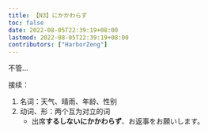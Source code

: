 ```yaml
---
title: 【N3】にかかわらず
toc: false
date: 2022-08-05T22:39:19+08:00
lastmod: 2022-08-05T22:39:19+08:00
contributors: ["HarborZeng"]
---
```



 不管...

 接续：

 1. 名词：天气、晴雨、年龄、性别
 2. 动词、形：两个互为对立的词
    - 出席**するしないにかかわらず**、お返事をお願いします。

